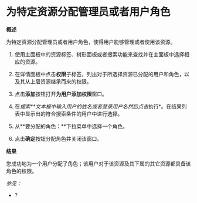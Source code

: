 # 为特定资源分配管理员或者用户角色

**概述**

为特定资源分配管理员或者用户角色，使得用户能够管理或者使用该资源。

1. 使用主面板中的资源标签、树形面板或者搜索功能来查找并在主面板中选择相应的资源。

1. 在详情面板中点击**权限**子标签，列出对于所选择资源已分配的用户和角色，以及其从上层资源继承而来的权限。

1. 点击**添加**按钮打开**为用户添加权限**窗口。

1. 在*搜索**文本框中输入用户的姓名或者登录用户名然后点击*执行*。在结果列表中显示出的符合搜索条件的用户中进行选择。

1. 从**要分配的角色：**下拉菜单中选择一个角色。

1. 点击**确定**按钮分配角色并关闭该窗口。

**结果**

您成功地为一个用户分配了角色；该用户对于该资源及其下属的其它资源都具备该角色的权限。

*参见：*

-   ?
